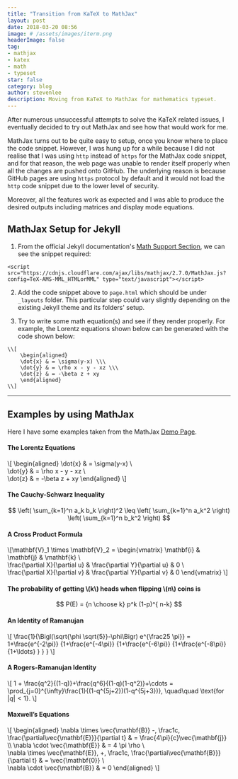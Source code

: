 ```yaml
---
title: "Transition from KaTeX to MathJax"
layout: post
date: 2018-03-20 08:56
image: # /assets/images/iterm.png
headerImage: false
tag:
- mathjax
- katex
- math
- typeset
star: false
category: blog
author: stevenlee
description: Moving from KaTeX to MathJax for mathematics typeset.
---
```


After numerous unsuccessful attempts to solve the KaTeX related issues, I eventually decided to try out MathJax and see how that would work for me.

MathJax turns out to be quite easy to setup, once you know where to place the code snippet. However, I was hung up for a while because I did not realise that I was using `http` instead of `https` for the MathJax code snippet, and for that reason, the web page was unable to render itself properly when all the changes are pushed onto GitHub. The underlying reason is because GitHub pages are using `https` protocol by default and it would not load the `http` code snippet due to the lower level of security.

Moreover, all the features work as expected and I was able to produce the desired outputs including matrices and display mode equations.

## MathJax Setup for Jekyll

1. From the official Jekyll documentation's [Math Support Section](https://jekyllrb.com/docs/extras/), we can see the snippet required:
```
<script src="https://cdnjs.cloudflare.com/ajax/libs/mathjax/2.7.0/MathJax.js?config=TeX-AMS-MML_HTMLorMML" type="text/javascript"></script>
```
2. Add the code snippet above to `page.html` which should be under `_layouts` folder. This particular step could vary slightly depending on the existing Jekyll theme and its folders' setup.

3. Try to write some math equation(s) and see if they render properly. For example, the Lorentz equations shown below can be generated with the code shown below:
```
\\[
    \begin{aligned}
    \dot{x} & = \sigma(y-x) \\\
    \dot{y} & = \rho x - y - xz \\\
    \dot{z} & = -\beta z + xy
    \end{aligned}
\\]
```

---

## Examples by using MathJax

Here I have some examples taken from the MathJax [Demo Page](http://www.mathjax.org/demos/tex-samples/).

#### The Lorentz Equations

\\[
    \begin{aligned}
    \dot{x} & = \sigma(y-x) \\\
    \dot{y} & = \rho x - y - xz \\\
    \dot{z} & = -\beta z + xy
    \end{aligned}
\\]

#### The Cauchy-Schwarz Inequality

$$ \left( \sum_{k=1}^n a_k b_k \right)^2 \leq \left( \sum_{k=1}^n a_k^2 \right) \left( \sum_{k=1}^n b_k^2 \right) $$

#### A Cross Product Formula

\\[\mathbf{V}_1 \times \mathbf{V}_2 =  \begin{vmatrix}
\mathbf{i} & \mathbf{j} & \mathbf{k} \\\
\frac{\partial X}{\partial u} &  \frac{\partial Y}{\partial u} & 0 \\\
\frac{\partial X}{\partial v} &  \frac{\partial Y}{\partial v} & 0
\end{vmatrix} \\]

#### The probability of getting \\(k\\) heads when flipping \\(n\\) coins is

$$ P(E) = {n \choose k} p^k (1-p)^{ n-k} $$

#### An Identity of Ramanujan

\\[ \frac{1}{\Bigl(\sqrt{\phi \sqrt{5}}-\phi\Bigr) e^{\frac25 \pi}} =
1+\frac{e^{-2\pi}} {1+\frac{e^{-4\pi}} {1+\frac{e^{-6\pi}}
{1+\frac{e^{-8\pi}} {1+\ldots} } } } \\]

#### A Rogers-Ramanujan Identity

\\[  1 +  \frac{q^2}{(1-q)}+\frac{q^6}{(1-q)(1-q^2)}+\cdots =
\prod_{j=0}^{\infty}\frac{1}{(1-q^{5j+2})(1-q^{5j+3})},
\quad\quad \text{for $|q|<1$}. \\]


#### Maxwell&#8217;s Equations

\\[  \begin{aligned}
\nabla \times \vec{\mathbf{B}} -\, \frac1c\, \frac{\partial\vec{\mathbf{E}}}{\partial t} & = \frac{4\pi}{c}\vec{\mathbf{j}} \\\   \nabla \cdot \vec{\mathbf{E}} & = 4 \pi \rho \\\
\nabla \times \vec{\mathbf{E}}\, +\, \frac1c\, \frac{\partial\vec{\mathbf{B}}}{\partial t} & = \vec{\mathbf{0}} \\\
\nabla \cdot \vec{\mathbf{B}} & = 0 \end{aligned}
\\]
